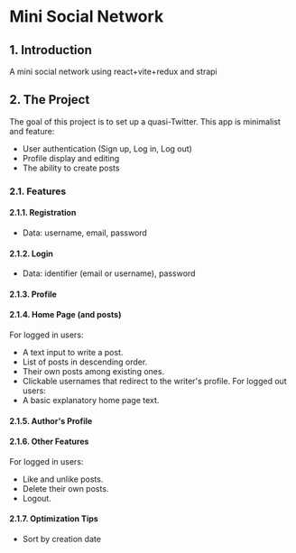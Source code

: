 # Mini Social Network

## 1. Introduction
A mini social network using react+vite+redux and strapi

## 2. The Project
The goal of this project is to set up a quasi-Twitter. This app is minimalist and  feature:
- User authentication (Sign up, Log in, Log out)
- Profile display and editing
- The ability to create posts

### 2.1. Features

#### 2.1.1. Registration
- Data: username, email, password

#### 2.1.2. Login
- Data: identifier (email or username), password

#### 2.1.3. Profile

#### 2.1.4. Home Page (and posts)
For logged in users:
- A text input to write a post.
- List of posts in descending order.
- Their own posts among existing ones.
- Clickable usernames that redirect to the writer's profile.
For logged out users: 
- A basic explanatory home page text.

#### 2.1.5. Author's Profile

#### 2.1.6. Other Features
For logged in users:
- Like and unlike posts.
- Delete their own posts.
- Logout.

#### 2.1.7. Optimization Tips
- Sort by creation date


